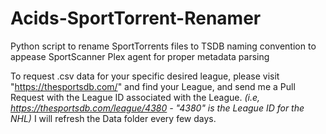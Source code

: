 # Acids-SportTorrent-Renamer
Python script to rename SportTorrents files to TSDB naming convention to appease SportScanner Plex agent for proper metadata parsing


To request .csv data for your specific desired league, please visit "https://thesportsdb.com/" and find your League, and send me a Pull Request with the League ID associated with the League. _(i.e, https://thesportsdb.com/league/4380 - "4380" is the League ID for the NHL)_
I will refresh the Data folder every few days.
